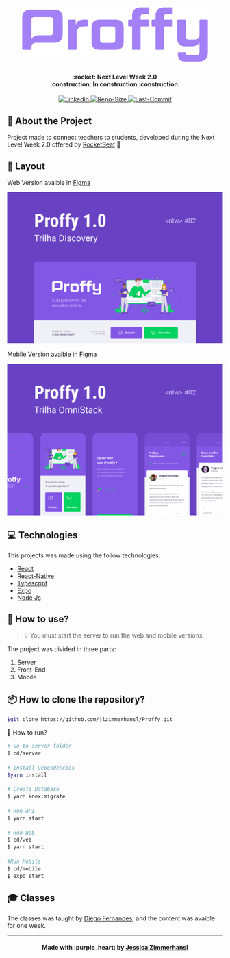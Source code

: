 <h1 align="center" width="100">
    <img alt="Logo Proffy" title="Proffy" src=".github/logoProffy.png">
</h1>

<h4 align="center">
    :rocket:  Next Level Week 2.0
    <br />
    :construction:  In construction :construction:
</h4>


<p align="center">

<a href="www.linkedin.com/in/jessica-zimmerhansl">
    <img alt="Linkedin" src="https://img.shields.io/badge/JessicaZimmerhansl-%238257E5?style=flat&logo=LinkedIn&labelColor=#8257E5">
  </a>   
     <a href="https://github.com/jlzimmerhansl/Proffy">
    <img alt="Repo-Size" src="https://img.shields.io/github/repo-size/jlzimmerhansl/Proffy?color=%238257E5">
  </a>    
                                                                                                         
  <a href="http://github.com/jlzimmerhansl/FacaOBemV03">
    <img alt="Last-Commit" src="https://img.shields.io/github/last-commit/jlzimmerhansl/Proffy?color=%238257E5">
  </a>  
</p>      

## :bookmark: About the Project

Project made to connect teachers to students,  developed during the Next Level Week 2.0 offered by [RocketSeat][url-rocketseat] :rocket:

## :art: Layout 

Web Version avaible in [Figma][url-figmaWeb]

<img alt="Web Version" src=".github/CapaProffyWeb.png" />

Mobile Version avaible in [Figma][url-figmaMobile]

<img alt="Mobile Version" src=".github/CapaProffyMobile.png" />

## :computer: Technologies

This projects was made using the follow technologies:

* [React][url-react]
* [React-Native][url-react-native]
* [Typescript][url-typescript]
* [Expo][url-expo]
* [Node Js][url-node]

## :construction_worker: How to use?

> :bulb: You must start the server to run the web and mobile versions.

The project was divided in three parts:

1. Server
2. Front-End
3. Mobile

## :package: How to clone the repository?

```bash
$git clone https://github.com/jlzimmerhansl/Proffy.git
```

:rocket: How to run?

```bash
# Go to server folder
$ cd/server

# Install Dependencies
$yarn install

# Create Database
$ yarn knex:migrate

# Run API
$ yarn start

# Run Web 
$ cd/web
$ yarn start

#Run Mobile
$ cd/mobile
$ expo start
```

## :mortar_board: Classes
The classes was taught by [Diego Fernandes][url-diego], and the content was avaible for one week.

---
<h4 align="center">
Made with :purple_heart: by <a href="www.linkedin.com/in/jessica-zimmerhansl" target="_blank">Jessica Zimmerhansl</a>
</h4>


[url-figmaWeb]: https://www.figma.com/file/2FXNJgjSHWAH1vyol3zldy/Proffy_Web?node-id=0%3A1
[url-figmaMobile]: https://www.figma.com/file/bFsQEHirdlrLbSuoSuXUXm/Proffy_Mobile?node-id=0%3A1
[url-typescript]:  https://nodejs.org/pt-br/
[url-react]: https://reactjs.org/
[url-react-native]: https://reactnative.dev/
[url-expo]: https://expo.io/
[url-rocketseat]: https://rocketseat.com.br/
[url-git]: https://git-scm.com/
[url-vs]: https://code.visualstudio.com/
[url-npm]: https://www.npmjs.com/
[url-yarn]: https://yarnpkg.com/
[url-diego]: https://github.com/diego3g
[url-node]: https://nodejs.org/en/
